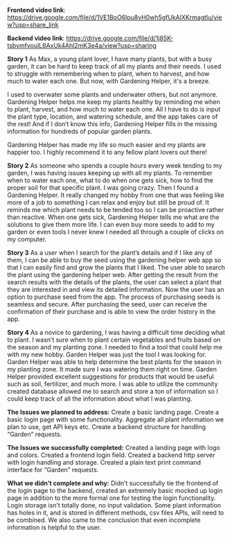 **Frontend video link**: https://drive.google.com/file/d/1VE1BoO6lpu8vH0wh5gfUkAlXKrmagtIu/view?usp=share_link

**Backend video link**:
https://drive.google.com/file/d/1j85K-tsbvmfvoulL8AxUk4Ahl2mK3e4a/view?usp=sharing

**Story 1**
As Max, a young plant lover, I have many plants, but with a busy garden, it can be hard to keep track of all my plants and their needs. I used to struggle with remembering when to plant, when to harvest, and how much to water each one. But now, with Gardening Helper, it's a breeze.

I used to overwater some plants and underwater others, but not anymore. Gardening Helper helps me keep my plants healthy by reminding me when to plant, harvest, and how much to water each one. All I have to do is input the plant type, location, and watering schedule, and the app takes care of the rest! And if I don’t know this info, Gardening Helper fills in the missing information for hundreds of popular garden plants.

Gardening Helper has made my life so much easier and my plants are happier too. I highly recommend it to any fellow plant lovers out there!

**Story 2**
As someone who spends a couple hours every week tending to my garden, I was having issues keeping up with all my plants. To remember when to water each one, what to do when one gets sick, how to find the proper soil for that specific plant. I was going crazy. Then I found a Gardening Helper. It really changed my hobby from one that was feeling like more of a job to something I can relax and enjoy but still be proud of. It reminds me which plant needs to be tended too so I can be proactive rather than reactive. When one gets sick, Gardening Helper tells me what are the solutions to give them more life. I can even buy more seeds to add to my garden or even tools I never knew I needed all through a couple of clicks on my computer. 

**Story 3**
As a user when I search for the plant’s details and if I like any of them, I can be able to buy the seed using the gardening helper web app so that I can easily find and grow the plants that I liked.
The user able to search the plant using the gardening helper web. After getting the result from the search results with the details of the plants, the user can select a plant that they are interested in and view its detailed information. Now the user has an option to purchase seed from the app. The process of purchasing seeds is seamless and secure. After purchasing the seed, user can receive the confirmation of their purchase and is able to view the order history in the app.

**Story 4**
As a novice to gardening, I was having a difficult time deciding what to plant. I wasn’t sure when to plant certain vegetables and fruits based on the season and my planting zone. I needed to find a tool that could help me with my new hobby. Garden Helper was just the tool I was looking for. 
Garden Helper was able to help determine the best plants for the season in my planting zone. It made sure I was watering them right on time. Garden Helper provided excellent suggestions for products that would be useful such as soil, fertilizer, and much more. I was able to utilize the community created database allowed me to search and store a ton of information so I could keep track of all the information about what I was planting.









**The Issues we planned to address:**
Create a basic landing page.
Create a basic login page with some functionality.
Aggregate all plant information we plan to use, get API keys etc.
Create a backend structure for handling “Garden” requests.

**The Issues we successfully completed:**
Created a landing page with logo and colors.
Created a frontend login field.
Created a backend http server with login handling and storage.
Created a plain text print command interface for “Garden” requests.

**What we didn’t complete and why:**
Didn’t successfully tie the frontend of the login page to the backend, created an extremely basic mocked up login page in addition to the more formal one for testing the login functionality. 
Login storage isn’t totally done, no input validation.
Some plant information has holes in it, and is stored in different methods, csv files APIs, will need to be combined. We also came to the conclusion that even incomplete information is helpful to the user.



